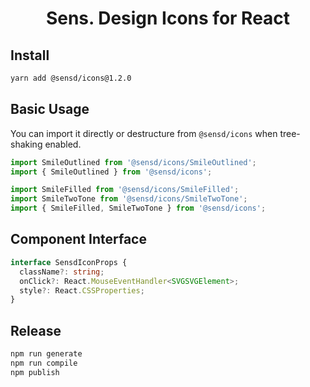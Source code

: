 <h1 align="center">
Sens. Design Icons for React
</h1>

## Install

```bash
yarn add @sensd/icons@1.2.0
```

## Basic Usage

You can import it directly or destructure from `@sensd/icons` when tree-shaking enabled.

```ts
import SmileOutlined from '@sensd/icons/SmileOutlined';
import { SmileOutlined } from '@sensd/icons';

import SmileFilled from '@sensd/icons/SmileFilled';
import SmileTwoTone from '@sensd/icons/SmileTwoTone';
import { SmileFilled, SmileTwoTone } from '@sensd/icons';
```

## Component Interface

```ts
interface SensdIconProps {
  className?: string;
  onClick?: React.MouseEventHandler<SVGSVGElement>;
  style?: React.CSSProperties;
}
```

## Release

```bash
npm run generate
npm run compile
npm publish
```

